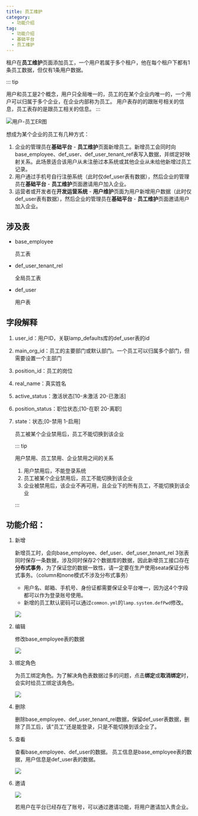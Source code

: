 ```yaml
---
title: 员工维护
category:
  - 功能介绍
tag:
  - 功能介绍
  - 基础平台
  - 员工维护
---
```


租户在**员工维护**页面添加员工，一个用户若属于多个租户，他在每个租户下都有1条员工数据，但仅有1条用户数据。

::: tip

用户和员工是2个概念，用户只全局唯一的，员工的在某个企业内唯一的，一个用户可以归属于多个企业，在企业内部称为员工。 用户表存的的跟账号相关的信息，员工表存的是跟员工相关的信息。
:::

![用户-员工ER图](/images/intro/用户-员工ER图.png)

想成为某个企业的员工有几种方式：

1. 企业的管理员在**基础平台** - **员工维护**页面新增员工。新增员工会同时向base_employee、def_user、def_user_tenant_ref表写入数据，并绑定好映射关系。此场景适合该用户从未注册过本系统或其他企业从未给他新增过员工记录。
2. 用户通过手机号自行注册系统（此时仅def_user表有数据），然后企业的管理员在**基础平台** - **员工维护**页面邀请用户加入企业。
3. 运营者或开发者在**开发运营系统** - **用户维护**页面为用户新增用户数据（此时仅def_user表有数据），然后企业的管理员在**基础平台** - **员工维护**页面邀请用户加入企业。



## 涉及表

- base_employee

  员工表

- def_user_tenant_rel

  全局员工表

- def_user

  用户表

  

## 字段解释

1. user_id：用户ID，关联lamp_defaults库的def_user表的id

2. main_org_id：员工的主要部门或默认部门。一个员工可以归属多个部门，但需要设置一个主部门

3. position_id：员工的岗位

4. real_name：真实姓名

5. active_status：激活状态[10-未激活 20-已激活]

6. position_status：职位状态;[10-在职 20-离职]

7. state：状态;[0-禁用 1-启用]

   员工被某个企业禁用后，员工不能切换到该企业

   ::: tip
   
   用户禁用、员工禁用、企业禁用之间的关系
   
   1. 用户禁用后，不能登录系统
   2. 员工被某个企业禁用后，员工不能切换到该企业
   3. 企业被禁用后，该企业不再可用，且企业下的所有员工，不能切换到该企业
   
   :::



## 功能介绍：

1. 新增

   新增员工时，会向base_employee、def_user、def_user_tenant_rel 3张表同时保存一条数据，涉及同时保存2个数据库的数据，因此新增员工接口存在**分布式事务**，为了保证您的数据一致性，请一定要在生产使用seata保证分布式事务。（column和none模式不涉及分布式事务）

   - 用户名、邮箱、手机号、身份证都需要保证全平台唯一，因为这4个字段都可以作为登录账号使用。
   - 新增的员工默认密码可以通过`common.yml`的`lamp.system.defPwd`修改。

   ![](/images/intro/操作_员工维护_新增.png)

2. 编辑

   修改base_employee表的数据

   ![](/images/intro/操作_员工维护_编辑.png)

3. 绑定角色

   为员工绑定角色。为了解决角色表数据过多的问题，点击**绑定**或**取消绑定**时，会实时给员工绑定该角色。

   ![](/images/intro/操作_员工维护_绑定角色.png)

4. 删除

   删除base_employee、def_user_tenant_rel数据，保留def_user表数据，删除了员工后，该“员工”还是能登录，只是不能切换到该企业了。

5. 查看

   查看base_employee、def_user的数据。 员工信息是base_employee表的数据，用户信息是def_user表的数据。

   ![](/images/intro/操作_员工维护_查看.png)

6. 邀请

   ![](/images/intro/基础平台_员工维护_邀请.png)

   若用户在平台已经存在了账号，可以通过邀请功能，将用户邀请加入贵企业。
